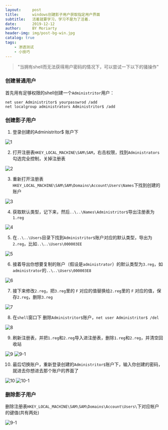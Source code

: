 ```yaml
---
layout:     post
title:      windows创建影子用户获取指定用户界面
subtitle:   活着就要学习，学习不是为了活着.
date:       2019-12-12
author:     BY Moriarty
header-img: img/post-bg-win.jpg
catalog: true
tags:
    - 渗透测试
    - 小技巧
---
```


> "当拥有shell而无法获得用户密码的情况下，可以尝试一下以下的骚操作"

### 创建普通用户
首先用有足够权限的shell创建一个`Administritor`用户：
```
net user Administritor$ yourpasswrod /add
net localgroup administrators Administritor$ /add
```

### 创建影子用户
1. 登录创建的Administritor$ 账户下

![1](http://image.web314.club/images/shadowuser/1.jpg)

2. 打开注册表`HKEY_LOCAL_MACHINE\SAM\SAM`，右击权限，找到`Administrators`勾选完全控制，关掉注册表

![2](http://image.web314.club/images/shadowuser/2.jpg)

3. 重新打开注册表`HKEY_LOCAL_MACHINE\SAM\SAM\Domains\Account\Users\Names`下找到创建的账户

![3](http://image.web314.club/images/shadowuser/3.jpg)

4. 获取默认类型，记下来，然后`..\..\Names\Administritor$`导出注册表为`1.reg`

![4](http://image.web314.club/images/shadowuser/4.jpg)

5. 在`..\..\Users`目录下找到`Administritor$`账户对应的默认类型，导出为`2.reg`，比如`..\..\Users\000003EE`

![5](http://image.web314.club/images/shadowuser/5.jpg)

6. 接着导出你想要复制的账户（假设是`administrator`）的默认类型为`3.reg`，如`administrator`的`..\..\Users\000003E8` 

![6](http://image.web314.club/images/shadowuser/6.jpg)

7. 接下来修改`2.reg`，把`3.reg`里的 `F` 对应的值替换给`2.reg`里的 `F` 对应的值，保存`2.reg`，删除`3.reg`

![7](http://image.web314.club/images/shadowuser/7.jpg)

8. 在`shell`窗口下 删除`Administritor$`账户，`net user Administritor$ /del`

![8](http://image.web314.club/images/shadowuser/8.jpg)

9. 刷新注册表，并把`1.reg`和`2.reg`导入进注册表，删除`1.reg`和`2.reg`，并清空回收站

![9](http://image.web314.club/images/shadowuser/9.jpg)
![9-1](http://image.web314.club/images/shadowuser/9-1.jpg)

10. 最后切换账户，重新登录创建的`Administritor$`账户下，输入你创建的密码，就进去你想进去那个账户的界面了

![10](http://image.web314.club/images/shadowuser/10.jpg)
![10-1](http://image.web314.club/images/shadowuser/10-1.jpg)

### 删除影子用户
删除注册表`HKEY_LOCAL_MACHINE\SAM\SAM\Domains\Account\Users\`下对应帐户的键值(共有两处)

![9-1](http://image.web314.club/images/shadowuser/9-1.jpg)